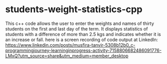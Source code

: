 # students-weight-statistics-cpp
This c++ code allows the user to enter the weights and names of thirty students on the first and last day of the term. 
It displays statistics of students with a difference of more than 2.5 kgs and indicates whether it is an increase or fall.
here is a screen recording of code output at LinkedIn: https://www.linkedin.com/posts/musfira-tanvir-5308b12b0_c-programmingjourney-learninginprogress-activity-7158806682486091776-LMxQ?utm_source=share&utm_medium=member_desktop
